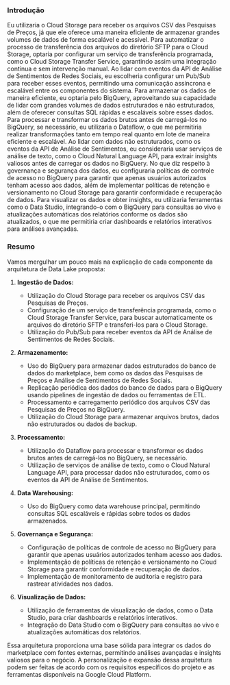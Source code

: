 ### Introdução

Eu utilizaria o Cloud Storage para receber os arquivos CSV das Pesquisas de Preços, já que ele oferece uma maneira eficiente de armazenar grandes volumes de dados de forma escalável e acessível. Para automatizar o processo de transferência dos arquivos do diretório SFTP para o Cloud Storage, optaria por configurar um serviço de transferência programada, como o Cloud Storage Transfer Service, garantindo assim uma integração contínua e sem intervenção manual. Ao lidar com eventos da API de Análise de Sentimentos de Redes Sociais, eu escolheria configurar um Pub/Sub para receber esses eventos, permitindo uma comunicação assíncrona e escalável entre os componentes do sistema. Para armazenar os dados de maneira eficiente, eu optaria pelo BigQuery, aproveitando sua capacidade de lidar com grandes volumes de dados estruturados e não estruturados, além de oferecer consultas SQL rápidas e escaláveis sobre esses dados. Para processar e transformar os dados brutos antes de carregá-los no BigQuery, se necessário, eu utilizaria o Dataflow, o que me permitiria realizar transformações tanto em tempo real quanto em lote de maneira eficiente e escalável. Ao lidar com dados não estruturados, como os eventos da API de Análise de Sentimentos, eu consideraria usar serviços de análise de texto, como o Cloud Natural Language API, para extrair insights valiosos antes de carregar os dados no BigQuery. No que diz respeito à governança e segurança dos dados, eu configuraria políticas de controle de acesso no BigQuery para garantir que apenas usuários autorizados tenham acesso aos dados, além de implementar políticas de retenção e versionamento no Cloud Storage para garantir conformidade e recuperação de dados. Para visualizar os dados e obter insights, eu utilizaria ferramentas como o Data Studio, integrando-o com o BigQuery para consultas ao vivo e atualizações automáticas dos relatórios conforme os dados são atualizados, o que me permitiria criar dashboards e relatórios interativos para análises avançadas.

### Resumo

Vamos mergulhar um pouco mais na explicação de cada componente da arquitetura de Data Lake proposta:

1. **Ingestão de Dados:**
   - Utilização do Cloud Storage para receber os arquivos CSV das Pesquisas de Preços.
   - Configuração de um serviço de transferência programada, como o Cloud Storage Transfer Service, para buscar automaticamente os arquivos do diretório SFTP e transferi-los para o Cloud Storage.
   - Utilização do Pub/Sub para receber eventos da API de Análise de Sentimentos de Redes Sociais.

2. **Armazenamento:**
   - Uso do BigQuery para armazenar dados estruturados do banco de dados do marketplace, bem como os dados das Pesquisas de Preços e Análise de Sentimentos de Redes Sociais.
   - Replicação periódica dos dados do banco de dados para o BigQuery usando pipelines de ingestão de dados ou ferramentas de ETL.
   - Processamento e carregamento periódico dos arquivos CSV das Pesquisas de Preços no BigQuery.
   - Utilização do Cloud Storage para armazenar arquivos brutos, dados não estruturados ou dados de backup.

3. **Processamento:**
   - Utilização do Dataflow para processar e transformar os dados brutos antes de carregá-los no BigQuery, se necessário.
   - Utilização de serviços de análise de texto, como o Cloud Natural Language API, para processar dados não estruturados, como os eventos da API de Análise de Sentimentos.

4. **Data Warehousing:**
   - Uso do BigQuery como data warehouse principal, permitindo consultas SQL escaláveis e rápidas sobre todos os dados armazenados.

5. **Governança e Segurança:**
   - Configuração de políticas de controle de acesso no BigQuery para garantir que apenas usuários autorizados tenham acesso aos dados.
   - Implementação de políticas de retenção e versionamento no Cloud Storage para garantir conformidade e recuperação de dados.
   - Implementação de monitoramento de auditoria e registro para rastrear atividades nos dados.

6. **Visualização de Dados:**
   - Utilização de ferramentas de visualização de dados, como o Data Studio, para criar dashboards e relatórios interativos.
   - Integração do Data Studio com o BigQuery para consultas ao vivo e atualizações automáticas dos relatórios.

Essa arquitetura proporciona uma base sólida para integrar os dados do marketplace com fontes externas, permitindo análises avançadas e insights valiosos para o negócio. A personalização e expansão dessa arquitetura podem ser feitas de acordo com os requisitos específicos do projeto e as ferramentas disponíveis na Google Cloud Platform.